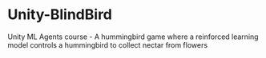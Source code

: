 # Unity-BlindBird
Unity ML Agents course - A hummingbird game where a reinforced learning model controls a hummingbird to collect nectar from flowers
